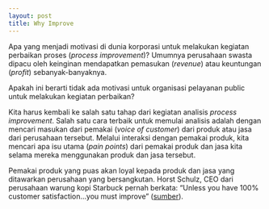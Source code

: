 ```yaml
---
layout: post
title: Why Improve
---
```

Apa yang menjadi motivasi di dunia korporasi untuk melakukan kegiatan perbaikan proses (_process improvement_)? Umumnya perusahaan swasta dipacu oleh keinginan mendapatkan pemasukan (_revenue_) atau keuntungan (_profit_) sebanyak-banyaknya. 

Apakah ini berarti tidak ada motivasi untuk organisasi pelayanan public untuk melakukan kegiatan perbaikan?

Kita harus kembali ke salah satu tahap dari kegiatan analisis _process improvement_. Salah satu cara terbaik untuk memulai analisis adalah dengan mencari masukan dari pemakai (_voice of customer_) dari produk atau jasa dari perusahaan tersebut. Melalui interaksi dengan pemakai produk, kita mencari apa isu utama (_pain points_) dari pemakai produk dan jasa kita selama mereka menggunakan produk dan jasa tersebut.

 Pemakai produk yang puas akan loyal kepada produk dan jasa yang ditawarkan perusahaan yang bersangkutan. Horst Schulz, CEO dari perusahaan warung kopi Starbuck pernah berkata: “Unless you have 100% customer satisfaction…you must improve” ([sumber](http://www.newvoicemedia.com/blog/20-inspirational-customer-service-quotes/)).


